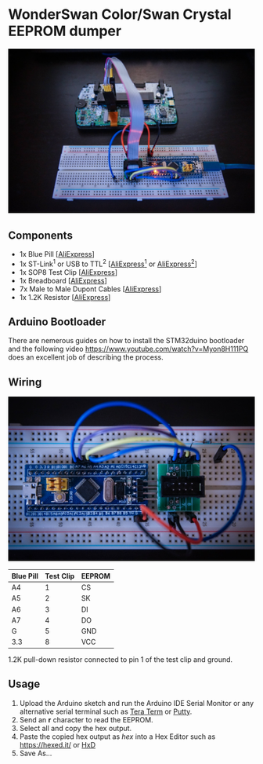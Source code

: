 # WonderSwan Color/Swan Crystal EEPROM dumper

![Wired](images/wired.jpg?raw=true "Wired")

## Components

* 1x Blue Pill [[AliExpress](https://www.aliexpress.com/item/32792513237.html)]
* 1x ST-Link<sup>1</sup> or USB to TTL<sup>2</sup> [[AliExpress<sup>1</sup>](https://www.aliexpress.com/item/32887597480.html) or [AliExpress<sup>2</sup>](https://www.aliexpress.com/item/32946781917.html)]
* 1x SOP8 Test Clip [[AliExpress](https://www.aliexpress.com/item/32968334401.html)]
* 1x Breadboard [[AliExpress](https://www.aliexpress.com/item/32430469610.html)]
* 7x Male to Male Dupont Cables [[AliExpress](https://www.aliexpress.com/item/4000203371860.html)]
* 1x 1.2K Resistor [[AliExpress](https://www.aliexpress.com/item/32847096736.html)]

## Arduino Bootloader

There are nemerous guides on how to install the STM32duino bootloader and the following video https://www.youtube.com/watch?v=Myon8H111PQ does an excellent job of describing the process.

## Wiring

![Wiring](images/wiring.jpg?raw=true "Wiring")

| Blue Pill | Test Clip | EEPROM     |
|-----------|-----------|------------|
| A4        | 1         | CS         |
| A5        | 2         | SK         |
| A6        | 3         | DI         |
| A7        | 4         | DO         |
| G         | 5         | GND        |
| 3.3       | 8         | VCC        |

1.2K pull-down resistor connected to pin 1 of the test clip and ground.

## Usage

1. Upload the Arduino sketch and run the Arduino IDE Serial Monitor or any alternative serial terminal such as [Tera Term](https://ttssh2.osdn.jp/index.html.en) or [Putty](https://www.putty.org/).
2. Send an **r** character to read the EEPROM.
3. Select all and copy the hex output.
4. Paste the copied hex output as _hex_ into a Hex Editor such as https://hexed.it/ or [HxD](https://mh-nexus.de/en/hxd/)
5. Save As...

